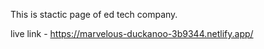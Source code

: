 This is stactic page of ed tech company.

live link - https://marvelous-duckanoo-3b9344.netlify.app/
